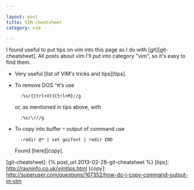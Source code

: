 ```yaml
---

layout: post  
title: VIM cheatsheet  
category: vim  

---
```


I found useful to put tips on vim into this page as I do with [git][git-cheatsheet]. All posts about vim I'll put into category "vim", so it's easy to find them.

* Very useful [list of VIM's tricks and tips][tips].

* To remove DOS `^M`'s use 

        :%s/{Ctrl+V}{Ctrl+M}//g

  or, as mentioned in tips above, with 

        :%s/\r//g

* To copy into buffer `*` output of command use 

        :redir @* | set guifont | redir END

  Found [here][copy].

[git-cheatsheet]: {% post_url 2013-02-28-git-cheatsheet %}
[tips]: http://rayninfo.co.uk/vimtips.html
[copy]: http://superuser.com/questions/167352/how-do-i-copy-command-output-in-vim
